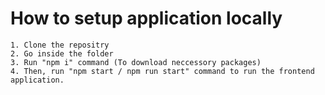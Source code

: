 # How to setup application locally 

    1. Clone the repositry
    2. Go inside the folder 
    3. Run "npm i" command (To download neccessory packages)
    4. Then, run "npm start / npm run start" command to run the frontend application.
